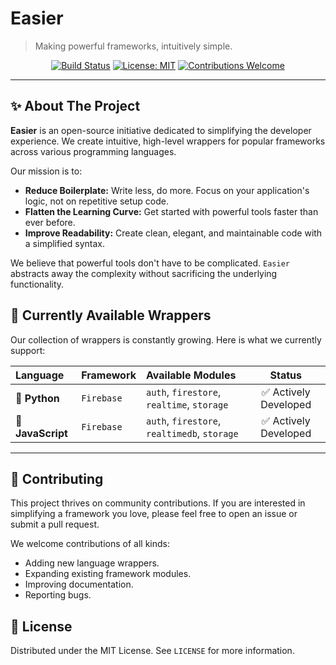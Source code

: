 # Easier

> Making powerful frameworks, intuitively simple.

<div align="center">

[![Build Status](https://img.shields.io/badge/build-passing-brightgreen?style=for-the-badge)](https://github.com/easier)
[![License: MIT](https://img.shields.io/badge/License-MIT-yellow.svg?style=for-the-badge)](https://opensource.org/licenses/MIT)
[![Contributions Welcome](https://img.shields.io/badge/contributions-welcome-orange.svg?style=for-the-badge)](https://github.com/easier)

</div>

---

## ✨ About The Project

**Easier** is an open-source initiative dedicated to simplifying the developer experience. We create intuitive, high-level wrappers for popular frameworks across various programming languages.

Our mission is to:
*   **Reduce Boilerplate:** Write less, do more. Focus on your application's logic, not on repetitive setup code.
*   **Flatten the Learning Curve:** Get started with powerful tools faster than ever before.
*   **Improve Readability:** Create clean, elegant, and maintainable code with a simplified syntax.

We believe that powerful tools don't have to be complicated. `Easier` abstracts away the complexity without sacrificing the underlying functionality.

## 🚀 Currently Available Wrappers

Our collection of wrappers is constantly growing. Here is what we currently support:

| Language | Framework | Available Modules | Status |
| :--- | :--- | :--- | :---: |
| **🐍 Python** | `Firebase` | `auth`, `firestore`, `realtime`, `storage` | ✅ Actively Developed |
| **📜 JavaScript** | `Firebase` | `auth`, `firestore`, `realtimedb`, `storage` | ✅ Actively Developed |

---

## 🤝 Contributing

This project thrives on community contributions. If you are interested in simplifying a framework you love, please feel free to open an issue or submit a pull request.

We welcome contributions of all kinds:
*   Adding new language wrappers.
*   Expanding existing framework modules.
*   Improving documentation.
*   Reporting bugs.

## 📝 License

Distributed under the MIT License. See `LICENSE` for more information.
